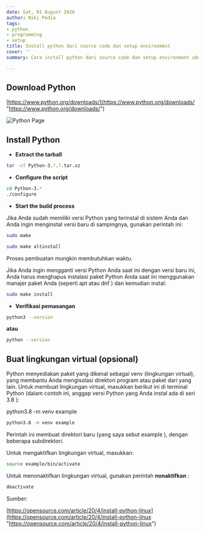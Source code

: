 ```yaml
---
date: Sat, 01 August 2020
author: Niki Pedia
tags:
- python
- programming
- setup
title: Install python dari source code dan setup environment
cover: ''
summary: Cara install python dari source code dan setup environment ubuntu 20.04

---
```

## Download Python

[https://www.python.org/downloads/](https://www.python.org/downloads/ "https://www.python.org/downloads/")

![Python Page](/assets/img/screenshot-from-2020-08-01-11-25-56.png)

## Install Python

* **Extract the tarball**

```bash
tar -xf Python-3.?.?.tar.xz
```

* **Configure the script**

```bash
cd Python-3.*
./configure
```

* **Start the build process**

Jika Anda sudah memiliki versi Python yang terinstal di sistem Anda dan Anda ingin menginstal versi baru di sampingnya, gunakan perintah ini:

```bash
sudo make
```

```bash
sudo make altinstall
```

Proses pembuatan mungkin membutuhkan waktu.

Jika Anda ingin mengganti versi Python Anda saat ini dengan versi baru ini, Anda harus menghapus instalasi paket Python Anda saat ini menggunakan manajer paket Anda (seperti apt atau dnf ) dan kemudian instal:

```bash
sudo make install
```

* **Verifikasi pemasangan**

```bash
python3 --version
```

**atau**

```bash
python --version
```

## Buat lingkungan virtual (opsional)

Python menyediakan paket yang dikenal sebagai venv (lingkungan virtual), yang membantu Anda mengisolasi direktori program atau paket dari yang lain.
Untuk membuat lingkungan virtual, masukkan berikut ini di terminal Python (dalam contoh ini, anggap versi Python yang Anda instal ada di seri 3.8 ):

python3.8 -m venv example

```bash
python3.8 -m venv example
```

Perintah ini membuat direktori baru (yang saya sebut example ), dengan beberapa subdirektori.

Untuk mengaktifkan lingkungan virtual, masukkan:

```bash
source example/bin/activate
```

Untuk menonaktifkan lingkungan virtual, gunakan perintah **nonaktifkan** :

```bash
deactivate
```

Sumber:

[https://opensource.com/article/20/4/install-python-linux](https://opensource.com/article/20/4/install-python-linux "https://opensource.com/article/20/4/install-python-linux")